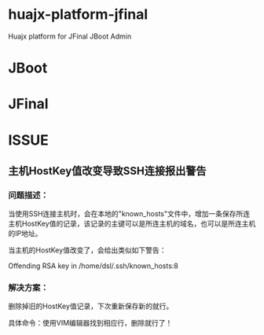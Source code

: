 # huajx-platform-jfinal
Huajx platform for JFinal JBoot Admin

# JBoot

# JFinal

# ISSUE

## 主机HostKey值改变导致SSH连接报出警告

### 问题描述：
当使用SSH连接主机时，会在本地的"known_hosts"文件中，增加一条保存所连主机HostKey值的记录，该记录的主键可以是所连主机的域名，也可以是所连主机的IP地址。

当主机的HostKey值改变了，会给出类似如下警告：

Offending RSA key in /home/dsl/.ssh/known_hosts:8 

### 解决方案：
删除掉旧的HostKey值记录，下次重新保存新的就行。

具体命令：使用VIM编辑器找到相应行，删除就行了！

